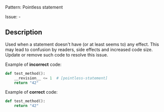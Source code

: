 Pattern: Pointless statement

Issue: -

## Description

Used when a statement doesn't have (or at least seems to) any effect. This may lead to confusion by readers, side effects and increased code size. Update or remove such code to resolve this issue.


Example of **incorrect** code:

```python
def test_method():
    __revision__ <= 1  # [pointless-statement]
    return "42"
```

Example of **correct** code:

```python
def test_method():
    return "42"
```
